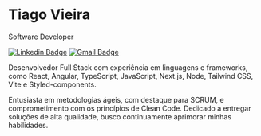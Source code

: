 # Tiago Vieira 

 Software Developer
 
[![Linkedin Badge](https://img.shields.io/badge/-Tiago%20Vieira-00875f?style=flat-square&color=0097B2&logo=Linkedin&logoColor=white&link=https://www.linkedin.com/in/tiago-svieira/)](https://www.linkedin.com/in/tiago-svieira/) 
[![Gmail Badge](https://img.shields.io/badge/-diego.schell.f@gmail.com-00875f?style=flat-square&logo=Gmail&logoColor=white&link=mailto:diego.schell.f@gmail.com)](mailto:diego.schell.f@gmail.com)

Desenvolvedor Full Stack com experiência em linguagens e frameworks, como React, Angular, TypeScript, JavaScript, Next.js, Node, Tailwind CSS, Vite e Styled-components. 

Entusiasta em metodologias ágeis, com destaque para SCRUM, e comprometimento com os princípios de Clean Code. 
Dedicado a entregar soluções de alta qualidade, busco continuamente aprimorar minhas habilidades.

